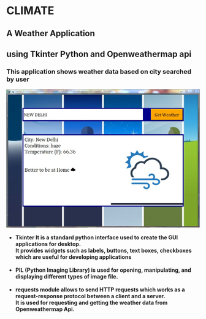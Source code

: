 # CLIMATE
<h2>A Weather Application</h2> 
<h2>using Tkinter Python and Openweathermap api</h2>
<h3>This application shows weather data based on city searched by user</h3>

<img src='https://github.com/Monika5S/CLIMATE/blob/main/sample_output/OUT_1.JPG?raw=true' alt='output_image'>

<br>

<ul>
  <li><b>Tkinter<b> It is a standard python interface used to create the GUI applications for desktop.<br>
         It provides widgets such as labels, buttons, text boxes, checkboxes which are useful for developing applications
  </li><br>
    
  <li><b>PIL (Python Imaging Library)</b> is used for opening, manipulating, and displaying different types of image file.</li><br>
    
  <li><b>requests<b> module allows to send HTTP requests which works as a request-response protocol between a client and a server.<br>
         It is used for requesting and getting the weather data from Openweathermap Api.
  </li>
</ul>

